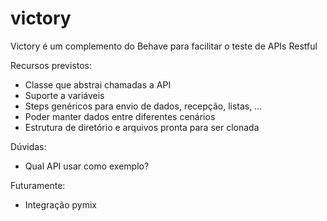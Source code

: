 # victory
Victory é um complemento do Behave para facilitar o teste de APIs Restful

Recursos previstos:
* Classe que abstrai chamadas a API
* Suporte a variáveis
* Steps genéricos para envio de dados, recepção, listas, ...
* Poder manter dados entre diferentes cenários
* Estrutura de diretório e arquivos pronta para ser clonada

Dúvidas:
* Qual API usar como exemplo?

Futuramente:
* Integração pymix

